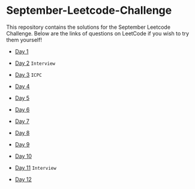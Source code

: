 # September-Leetcode-Challenge

This repository contains the solutions for the September Leetcode Challenge. Below are the links of questions on LeetCode if you wish to try them yourself!

 - [Day 1](https://leetcode.com/problems/array-nesting/)

 - [Day 2](https://leetcode.com/problems/unique-binary-search-trees-ii/) ``` Interview ```

 - [Day 3](https://leetcode.com/problems/erect-the-fence/)       ```ICPC```

 - [Day 4](https://leetcode.com/problems/sum-of-distances-in-tree/)

 - [Day 5](https://leetcode.com/problems/orderly-queue/)

 - [Day 6](https://leetcode.com/problems/slowest-key/)

 - [Day 7](https://leetcode.com/problems/reverse-linked-list/)

 - [Day 8](https://leetcode.com/problems/shifting-letters/)

 - [Day 9](https://leetcode.com/problems/largest-plus-sign/)

 - [Day 10](https://leetcode.com/problems/arithmetic-slices-ii-subsequence/)

 - [Day 11](https://leetcode.com/problems/basic-calculator/) ``` Interview ``` 

 - [Day 12](https://leetcode.com/problems/reachable-nodes-in-subdivided-graph/)